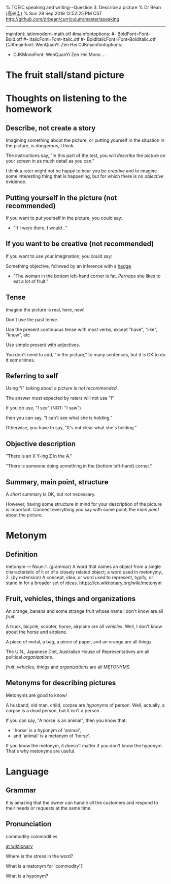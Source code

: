 % TOEIC speaking and writing--Question 3: Describe a picture
% Dr Bean (高來圭)
% Sun 29 Sep 2019 12:52:25 PM CST http://github.com/drbean/curriculum/master/speaking

---
mainfont: latinmodern-math.otf
#mainfontoptions: 
#- BoldFont=Font-Bold.otf
#- ItalicFont=Font-Italic.otf
#- BoldItalicFont=Font-BoldItalic.otf
CJKmainfont: WenQuanYi Zen Hei
CJKmainfontoptions: 
  - CJKMonoFont: WenQuanYi Zen Hei Mono
...

# The fruit stall/stand picture

# Thoughts on listening to the homework

## Describe, not create a story

Imagining something about the picture, or putting yourself in the situation in the picture, is *dangerous*, I think.

The instructions say, "In this part of the test, you will *describe* the
picture on your screen in as much detail as you can."

I think a rater might not be happy to hear you be *creative* and to imagine some interesting thing that is happening, but for which there is no *objective* evidence.

## Putting yourself in the picture (not recommended)

If you want to put yourself in the picture, you could say:

* "If I were there, I would .."

## If you want to be creative (not recommended)

If you want to use your imagination, you could say:

Something objective, followed by an inference with a
[hedge](http://en.wikipedia.org/wiki/hedge)

* "The woman in the bottom left-hand corner is fat. *Perhaps* she likes to eat a lot of fruit."

## Tense

Imagine the picture is real, here, now!

Don't use the past tense.

Use the present continuous tense with most verbs, except "have", "like", "know", etc

Use simple present with adjectives.

You don't need to add, "in the picture," to many sentences, but it is OK to do it some times.

## Referring to self

Using "I" talking about a picture is _not recommended._

The answer most expected by raters will not use "I"

If you do use, "I see" (NOT: "I saw") 

then you can say, "I can't see what she is holding."

Otherwise, you have to say, "It's not clear what she's holding."

## Objective description

"There is an X Y-ing Z in the A."

"There is someone doing something in the (bottom left-hand) corner."

## Summary, main point, structure

A *short* summary is OK, but not necessary.

However, having some structure in mind for your description of the picture *is* important. Connect everything you say with some point, the *main point* about the picture.

# Metonym

## Definition

metonym — Noun:1. (grammar) A word that names an object from a single characteristic of it or of a closely related object; a word used in metonymy., 2. (by extension) A concept, idea, or word used to represent, typify, or stand in for a broader set of ideas. https://en.wiktionary.org/wiki/metonym

## Fruit, vehicles, things and organizations

An orange, banana and some strange fruit whose name I don't know are all *fruit*.

A truck, bicycle, scooter, horse, airplane are all *vehicles*. Well, I don't know about the horse and airplane.

A piece of metal, a bag, a piece of paper, and an orange are all *things*.

The U.N., Japanese Diet, Australian House of Representatives are all political *organizations*.

*fruit*, *vehicles*, *things* and *organizations* are all METONYMS.

## Metonyms for describing pictures

Metonyms are good to know!

A husband, old man, child, corpse are *hyponyms* of person. Well, actually, a corpse is a dead person, but it isn't a person.

If you can say, "A horse is an animal", then you know that:

* 'horse' is a hyponym of 'animal',
* and 'animal' is a metonym of 'horse'.

If you know the metonym, it doesn't matter if you don't know the hyponym. That's why metonyms are useful.

# Language

## Grammar

It is amazing that the owner can handle all the customers and respond to their needs or requests at the same time.

## Pronunciation

commodity commodities

[at wiktionary](https://en.wiktionary.org/wiki/commodity)

Where is the stress in the word?

What is a metonym for 'commodity'?

What is a hyponym?

